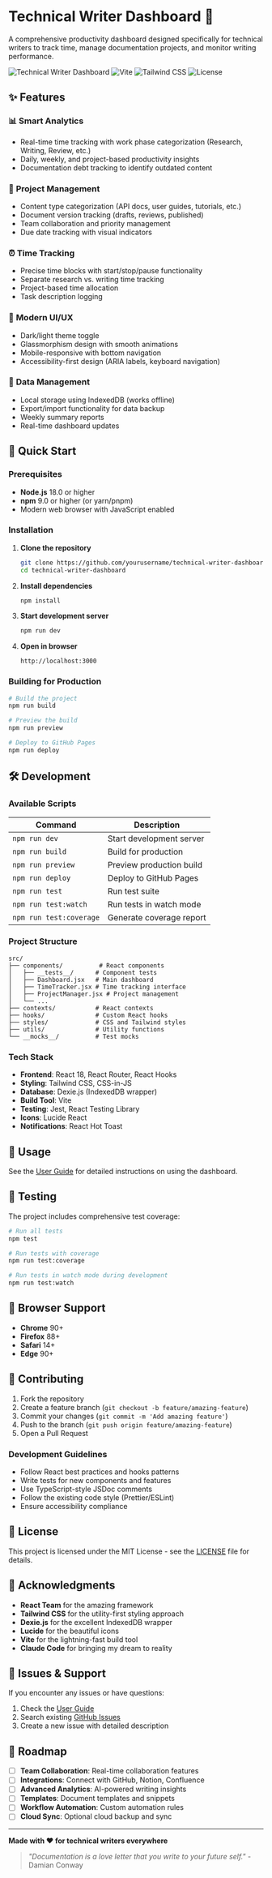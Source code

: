 # Technical Writer Dashboard 📝

A comprehensive productivity dashboard designed specifically for technical writers to track time, manage documentation projects, and monitor writing performance.

![Technical Writer Dashboard](https://img.shields.io/badge/React-18.2.0-blue) ![Vite](https://img.shields.io/badge/Vite-5.0.6-green) ![Tailwind CSS](https://img.shields.io/badge/Tailwind-3.3.6-blue) ![License](https://img.shields.io/badge/license-MIT-green)

## ✨ Features

### 📊 **Smart Analytics**
- Real-time time tracking with work phase categorization (Research, Writing, Review, etc.)
- Daily, weekly, and project-based productivity insights
- Documentation debt tracking to identify outdated content

### 🎯 **Project Management**
- Content type categorization (API docs, user guides, tutorials, etc.)
- Document version tracking (drafts, reviews, published)
- Team collaboration and priority management
- Due date tracking with visual indicators

### ⏰ **Time Tracking**
- Precise time blocks with start/stop/pause functionality
- Separate research vs. writing time tracking
- Project-based time allocation
- Task description logging

### 🌙 **Modern UI/UX**
- Dark/light theme toggle
- Glassmorphism design with smooth animations
- Mobile-responsive with bottom navigation
- Accessibility-first design (ARIA labels, keyboard navigation)

### 🔄 **Data Management**
- Local storage using IndexedDB (works offline)
- Export/import functionality for data backup
- Weekly summary reports
- Real-time dashboard updates

## 🚀 Quick Start

### Prerequisites

- **Node.js** 18.0 or higher
- **npm** 9.0 or higher (or yarn/pnpm)
- Modern web browser with JavaScript enabled

### Installation

1. **Clone the repository**
   ```bash
   git clone https://github.com/yourusername/technical-writer-dashboard.git
   cd technical-writer-dashboard
   ```

2. **Install dependencies**
   ```bash
   npm install
   ```

3. **Start development server**
   ```bash
   npm run dev
   ```

4. **Open in browser**
   ```
   http://localhost:3000
   ```

### Building for Production

```bash
# Build the project
npm run build

# Preview the build
npm run preview

# Deploy to GitHub Pages
npm run deploy
```

## 🛠️ Development

### Available Scripts

| Command | Description |
|---------|-------------|
| `npm run dev` | Start development server |
| `npm run build` | Build for production |
| `npm run preview` | Preview production build |
| `npm run deploy` | Deploy to GitHub Pages |
| `npm run test` | Run test suite |
| `npm run test:watch` | Run tests in watch mode |
| `npm run test:coverage` | Generate coverage report |

### Project Structure

```
src/
├── components/          # React components
│   ├── __tests__/      # Component tests
│   ├── Dashboard.jsx   # Main dashboard
│   ├── TimeTracker.jsx # Time tracking interface
│   ├── ProjectManager.jsx # Project management
│   └── ...
├── contexts/           # React contexts
├── hooks/              # Custom React hooks
├── styles/             # CSS and Tailwind styles
├── utils/              # Utility functions
└── __mocks__/          # Test mocks
```

### Tech Stack

- **Frontend**: React 18, React Router, React Hooks
- **Styling**: Tailwind CSS, CSS-in-JS
- **Database**: Dexie.js (IndexedDB wrapper)
- **Build Tool**: Vite
- **Testing**: Jest, React Testing Library
- **Icons**: Lucide React
- **Notifications**: React Hot Toast

## 🎯 Usage

See the [User Guide](./USER_GUIDE.md) for detailed instructions on using the dashboard.

## 🧪 Testing

The project includes comprehensive test coverage:

```bash
# Run all tests
npm test

# Run tests with coverage
npm run test:coverage

# Run tests in watch mode during development
npm run test:watch
```

## 📱 Browser Support

- **Chrome** 90+
- **Firefox** 88+
- **Safari** 14+
- **Edge** 90+

## 🤝 Contributing

1. Fork the repository
2. Create a feature branch (`git checkout -b feature/amazing-feature`)
3. Commit your changes (`git commit -m 'Add amazing feature'`)
4. Push to the branch (`git push origin feature/amazing-feature`)
5. Open a Pull Request

### Development Guidelines

- Follow React best practices and hooks patterns
- Write tests for new components and features
- Use TypeScript-style JSDoc comments
- Follow the existing code style (Prettier/ESLint)
- Ensure accessibility compliance

## 📄 License

This project is licensed under the MIT License - see the [LICENSE](LICENSE) file for details.

## 🎉 Acknowledgments

- **React Team** for the amazing framework
- **Tailwind CSS** for the utility-first styling approach
- **Dexie.js** for the excellent IndexedDB wrapper
- **Lucide** for the beautiful icons
- **Vite** for the lightning-fast build tool
- **Claude Code** for bringing my dream to reality

## 🐛 Issues & Support

If you encounter any issues or have questions:

1. Check the [User Guide](./USER_GUIDE.md)
2. Search existing [GitHub Issues](https://github.com/yourusername/technical-writer-dashboard/issues)
3. Create a new issue with detailed description

## 🔮 Roadmap

- [ ] **Team Collaboration**: Real-time collaboration features
- [ ] **Integrations**: Connect with GitHub, Notion, Confluence
- [ ] **Advanced Analytics**: AI-powered writing insights
- [ ] **Templates**: Document templates and snippets
- [ ] **Workflow Automation**: Custom automation rules
- [ ] **Cloud Sync**: Optional cloud backup and sync

---

**Made with ❤️ for technical writers everywhere**

> *"Documentation is a love letter that you write to your future self."* - Damian Conway
